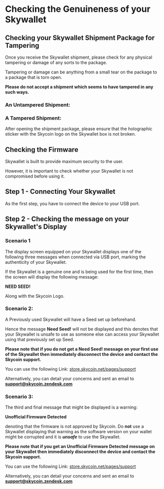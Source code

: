 # Checking the Genuineness of your Skywallet

## Checking your Skywallet Shipment Package for Tampering

Once you receive the Skywallet shipment, please check for any physical tampering or damage of any sorts to the package.

Tampering or damage can be anything from a small tear on the package to a package that is torn open.

**Please do not accept a shipment which seems to have tampered in any such ways.**

### An Untampered Shipment:

<A Picture of an untampered shipment before opening>

### A Tampered Shipment:

<Optional picture of a tampered shipment which is not absolutely torn open but a small tear or hole so that the user will understand even such a small tamper can also spoil the device it can also be a general picture rather than a skywallet shipment>

After opening the shipment package, please ensure that the holographic sticker with the Skycoin logo on the Skywallet box is not broken.
<A Picture of the unbroken holographic seal on the box>

## Checking the Firmware

Skywallet is built to provide maximum security to the user.

However, it is important to check whether your Skywallet is not compromised before using it.

## Step 1 - Connecting Your Skywallet

As the first step, you have to connect the device to your USB port.

<Optional photo Showing the connection of the device to USB port>

## Step 2 - Checking the message on your Skywallet's Display

### Scenario 1

The display screen equipped on your Skywallet displays one of the following three messages when connected via USB port, marking the authenticity of your Skywallet.

If the Skywallet is a genuine one and is being used for the first time, then the screen will display the following message:

**NEED SEED!**

Along with the Skycoin Logo.

<A photo of the Hardware wallet displaying NEED SEED message>

### Scenario 2:

A Previously used Skywallet will have a Seed set up beforehand.

Hence the message **Need Seed!** will not be displayed and this denotes that your Skywallet is unsafe to use as someone else can access your Skywallet using that previously set up Seed.

<A picture of the Hardware wallet which does not display the message NEED SEED>

**Please note that if you do not get a Need Seed! message on your first use of the Skywallet then immediately disconnect the device and contact the Skycoin support.**

You can use the following Link: [store.skycoin.net/pages/support](store.skycoin.net/pages/support)

Alternatively, you can detail your concerns and sent an email to **support@skycoin.zendesk.com**

### Scenario 3:

The third and final message that might be displayed is a warning:

**Unofficial Firmware Detected**

denoting that the firmware is not approved by Skycoin. Do **not** use a Skywallet displaying that warning as the software version on your wallet might be corrupted and it is ***unsafe*** to use the Skywallet.

<A picture showing the message Unofficial firmware detected>
  
**Please note that if you get an Unofficial Firmware Detected message on your Skywallet then immediately disconnect the device and contact the Skycoin support.**

You can use the following Link: [store.skycoin.net/pages/support](store.skycoin.net/pages/support)

Alternatively, you can detail your concerns and sent an email to **support@skycoin.zendesk.com**
